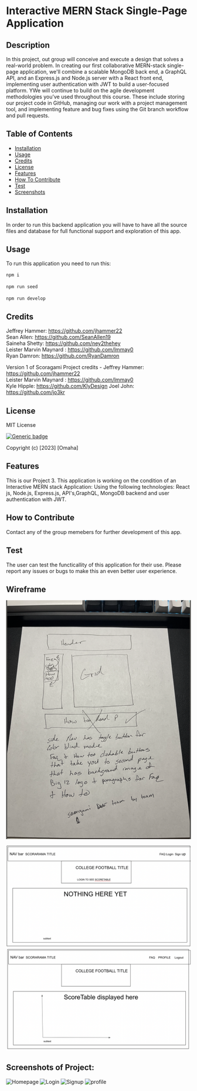 # Interactive MERN Stack Single-Page Application

  ## Description 
In this project, out group will conceive and execute a design that solves a real-world problem. In creating our first collaborative MERN-stack single-page application, we'll combine a scalable MongoDB back end, a GraphQL API, and an Express.js and Node.js server with a React front end, implementing user authentication with JWT to build a user-focused platform. YWe will continue to build on the agile development methodologies you’ve used throughout this course. These include storing our project code in GitHub, managing our work with a project management tool, and implementing feature and bug fixes using the Git branch workflow and pull requests.

  ## Table of Contents
  - [Installation](#installation)
  - [Usage](#usage)
  - [Credits](#credits)
  - [License](#license)
  - [Features](#features)
  - [How To Contribute](#how-to-contribute)
  - [Test](#test)
  - [Screenshots](#screenshots)

  ## Installation 
  In order to run this backend application you will have to have all the source files and database for full functional support and exploration of this app. 

  ## Usage
  To run this application you need to run this:


```
npm i

npm run seed

npm run develop 
```
    
  ## Credits

Jeffrey Hammer: https://github.com/jhammer22 \
Sean Allen: https://github.com/SeanAllen19 \
Saineha Shetty: https://github.com/ney2thehey \
Leister Marvin Maynard : https://github.com/lmmay0 \
Ryan Damron: https://github.com/RyanDamron 


Version 1 of Scoragami Project credits -
Jeffrey Hammer: https://github.com/jhammer22 \
Leister Marvin Maynard : https://github.com/lmmay0 \
Kyle Hipple: https://github.com/KlyDesign
Joel John: https://github.com/jo3kr



  ## License 
  MIT License
  
  [![Generic badge](https://img.shields.io/badge/License-MIT&ensp;License-purple.svg)](https://choosealicense.com/licenses/mit-license/.)
  
Copyright (c) [2023] [Omaha]
  
  ## Features
  This is our Project 3. This application is working on the condition of an Interactive MERN stack Application: Using the following technologies: React js, Node.js, Express.js, API's,GraphQL, MongoDB backend and user authentication with JWT.

  ## How to Contribute
  Contact any of the group memebers for further development of this app. 

  ## Test
 The user can test the functicallity of this application for their use. Please report any issues or bugs to make this an even better user experience.  


  ## Wireframe
  ![WireFrame](./omahaClient/public/assets/Screen%20Shot%202023-03-15%20at%2010.51.08%20AM.png)
  
  ![WireFrame](./omahaClient/public/assets/Screen%20Shot%202023-03-15%20at%208.13.30%20PM.png)
 ![WireFrame](./omahaClient/public/assets/Screen%20Shot%202023-03-15%20at%208.25.43%20PM.png)




  ## Screenshots of Project:
![Homepage](./public/assets/Screen%20Shot%202023-02-14%20at%2011.46.17%20PM.png)
![Login](./public/assets/Screen%20Shot%202023-02-14%20at%209.52.20%20PM.png)
![Signup](./public/assets/Screen%20Shot%202023-02-14%20at%209.53.29%20PM.png)
![profile](./public/assets/Screen%20Shot%202023-02-14%20at%2010.00.09%20PM.png)



